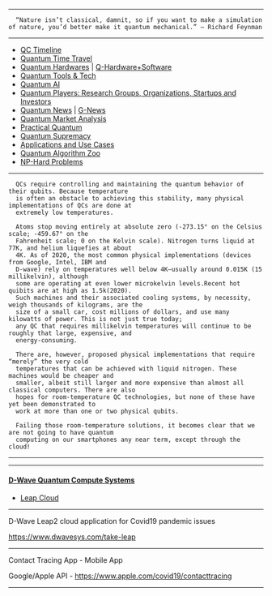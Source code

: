 ----------------

      “Nature isn’t classical, damnit, so if you want to make a simulation of nature, you’d better make it quantum mechanical.” — Richard Feynman

------------
- [QC Timeline](https://en.wikipedia.org/wiki/Timeline_of_quantum_computing)
- [Quantum Time Travel](https://github.com/gopala-kr/Quantum-Dots/tree/master/02-Quantum_Computing_Review/qtt.md)
- [Quantum Hardwares](https://quantumcomputingreport.com/scorecards/qubit-technology/)  | [Q-Hardware+Software](https://github.com/gopala-kr/Quantum-Dots/tree/master/02-Quantum_Computing_Review/q-hd.md)
- [Quantum Tools & Tech](https://github.com/gopala-kr/Quantum-Dots/tree/master/02-Quantum_Computing_Review/q-t.md)
- [Quantum AI](https://github.com/gopala-kr/Quantum-Dots/tree/master/02-Quantum_Computing_Review/q-ai.md)
- [Quantum Players: Research Groups, Organizations, Startups and Investors](https://quantumcomputingreport.com/players/)
- [Quantum News](https://quantumcomputingreport.com/news/) | [G-News](https://news.google.com/topics/CAAqJQgKIh9DQkFTRVFvSUwyMHZNRFk1YTJRU0JXVnVMVWRDS0FBUAE?hl=en-IN&gl=IN&ceid=IN%3Aen)
- [Quantum Market Analysis](https://github.com/gopala-kr/Quantum-Dots/tree/master/02-Quantum_Computing_Review/q-m.md)
- [Practical Quantum](https://github.com/gopala-kr/Quantum-Dots/tree/master/02-Quantum_Computing_Review/p-q.md)
- [Quantum Supremacy](https://github.com/gopala-kr/Quantum-Dots/tree/master/02-Quantum_Computing_Review/q-supremacy.md)
- [Applications and Use Cases](https://github.com/gopala-kr/Quantum-Dots/tree/master/02-Quantum_Computing_Review/q-a.md)
- [Quantum Algorithm Zoo](http://quantumalgorithmzoo.org/)
- [NP-Hard Problems](https://github.com/gopala-kr/Quantum-Dots/tree/master/02-Quantum_Computing_Review/P-vs-NP.md)


------------------
      QCs require controlling and maintaining the quantum behavior of their qubits. Because temperature
      is often an obstacle to achieving this stability, many physical implementations of QCs are done at
      extremely low temperatures.
      
      Atoms stop moving entirely at absolute zero (-273.15° on the Celsius scale; -459.67° on the
      Fahrenheit scale; 0 on the Kelvin scale). Nitrogen turns liquid at 77K, and helium liquefies at about
      4K. As of 2020, the most common physical implementations (devices from Google, Intel, IBM and
      D-wave) rely on temperatures well below 4K—usually around 0.015K (15 millikelvin), although
      some are operating at even lower microkelvin levels.Recent hot quibits are at high as 1.5k(2020).
      Such machines and their associated cooling systems, by necessity, weigh thousands of kilograms, are the
      size of a small car, cost millions of dollars, and use many kilowatts of power. This is not just true today; 
      any QC that requires millikelvin temperatures will continue to be roughly that large, expensive, and 
      energy-consuming.
      
      There are, however, proposed physical implementations that require “merely” the very cold
      temperatures that can be achieved with liquid nitrogen. These machines would be cheaper and
      smaller, albeit still larger and more expensive than almost all classical computers. There are also
      hopes for room-temperature QC technologies, but none of these have yet been demonstrated to
      work at more than one or two physical qubits.
      
      Failing those room-temperature solutions, it becomes clear that we are not going to have quantum
      computing on our smartphones any near term, except through the cloud!

--------------
---------------------

#### [D-Wave Quantum Compute Systems](https://www.dwavesys.com/quantum-computing)

- [Leap Cloud](https://github.com/gopala-kr/Quantum-Dots/blob/master/02-Quantum_Computing_Review/leap.md)



----------------------------------

D-Wave Leap2 cloud application for Covid19 pandemic issues
 
https://www.dwavesys.com/take-leap


 
 -----------------
Contact Tracing App - Mobile App
 
Google/Apple API - https://www.apple.com/covid19/contacttracing
 
 ---------------

